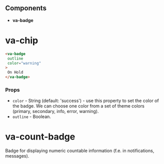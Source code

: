 ## Components


* **va-badge**


# va-chip

```html
<va-badge
 outline 
 color="warning"
>
 On Hold
</va-badge>
```

### Props
* `color` - String (default: 'success') - use this property to set the color of the badge. We can choose one color from a set of theme colors (primary, secondary, info, error, warning).
* `outline` - Boolean.

# va-count-badge

Badge for displaying numeric countable information (f.e. in notifications, messages).
